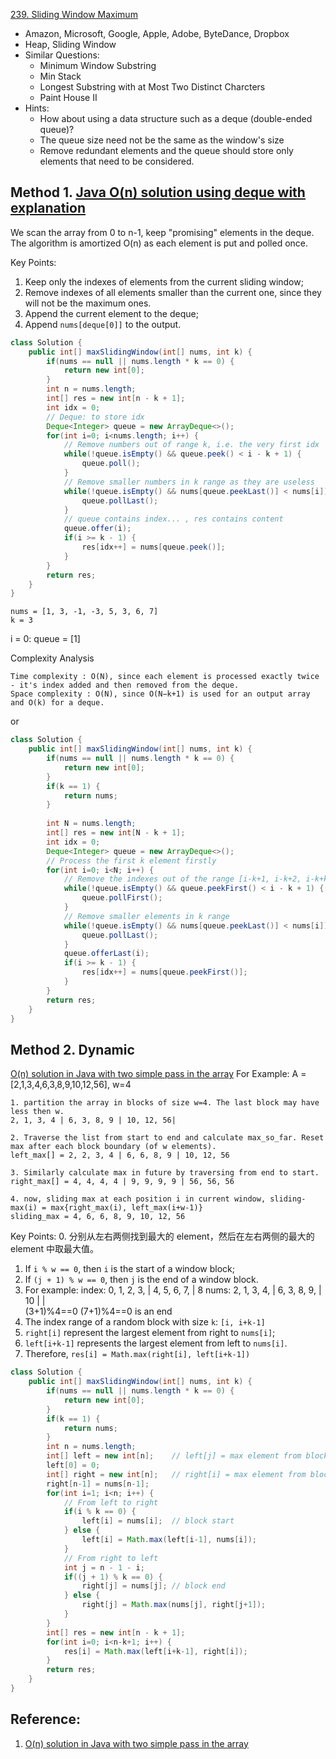 [239. Sliding Window Maximum](https://leetcode.com/problems/sliding-window-maximum/)

* Amazon, Microsoft, Google, Apple, Adobe, ByteDance, Dropbox
* Heap, Sliding Window
* Similar Questions:
    * Minimum Window Substring
    * Min Stack
    * Longest Substring with at Most Two Distinct Charcters
    * Paint House II
* Hints:
    * How about using a data structure such as a deque (double-ended queue)?
    * The queue size need not be the same as the window's size
    * Remove redundant elements and the queue should store only elements that need to be considered.
    
    
## Method 1. [Java O(n) solution using deque with explanation](https://leetcode.com/problems/sliding-window-maximum/discuss/65884/Java-O(n)-solution-using-deque-with-explanation)
We scan the array from 0 to n-1, keep "promising" elements in the deque. The algorithm is amortized O(n) as each element is put and polled once.

Key Points:
1. Keep only the indexes of elements from the current sliding window;
2. Remove indexes of all elements smaller than the current one, since they will not be the maximum ones.
3. Append the current element to the deque;
4. Append `nums[deque[0]]` to the output.

```java
class Solution {
    public int[] maxSlidingWindow(int[] nums, int k) {
        if(nums == null || nums.length * k == 0) {
            return new int[0];
        }
        int n = nums.length;
        int[] res = new int[n - k + 1];
        int idx = 0;
        // Deque: to store idx
        Deque<Integer> queue = new ArrayDeque<>();
        for(int i=0; i<nums.length; i++) {
            // Remove numbers out of range k, i.e. the very first idx
            while(!queue.isEmpty() && queue.peek() < i - k + 1) {
                queue.poll();
            }
            // Remove smaller numbers in k range as they are useless
            while(!queue.isEmpty() && nums[queue.peekLast()] < nums[i]) {
                queue.pollLast();
            }
            // queue contains index... , res contains content
            queue.offer(i);
            if(i >= k - 1) {
                res[idx++] = nums[queue.peek()];
            }
        }
        return res;
    }
}
```

    nums = [1, 3, -1, -3, 5, 3, 6, 7]
    k = 3
    
i = 0: queue = [1]

Complexity Analysis

    Time complexity : O(N), since each element is processed exactly twice - it's index added and then removed from the deque.
    Space complexity : O(N), since O(N−k+1) is used for an output array and O(k) for a deque. 

or 

```java
class Solution {
    public int[] maxSlidingWindow(int[] nums, int k) {
        if(nums == null || nums.length * k == 0) {
            return new int[0];
        }
        if(k == 1) {
            return nums;
        }
        
        int N = nums.length;
        int[] res = new int[N - k + 1];
        int idx = 0;
        Deque<Integer> queue = new ArrayDeque<>();
        // Process the first k element firstly
        for(int i=0; i<N; i++) {
            // Remove the indexes out of the range [i-k+1, i-k+2, i-k+k]
            while(!queue.isEmpty() && queue.peekFirst() < i - k + 1) {
                queue.pollFirst();
            }
            // Remove smaller elements in k range
            while(!queue.isEmpty() && nums[queue.peekLast()] < nums[i]) {
                queue.pollLast();
            }
            queue.offerLast(i);
            if(i >= k - 1) {
                res[idx++] = nums[queue.peekFirst()];
            }
        }
        return res;
    }
}
```

## Method 2. Dynamic
[O(n) solution in Java with two simple pass in the array](https://leetcode.com/problems/sliding-window-maximum/discuss/65881/O(n)-solution-in-Java-with-two-simple-pass-in-the-array)
For Example: A = [2,1,3,4,6,3,8,9,10,12,56], w=4

    1. partition the array in blocks of size w=4. The last block may have less then w.
    2, 1, 3, 4 | 6, 3, 8, 9 | 10, 12, 56|

    2. Traverse the list from start to end and calculate max_so_far. Reset max after each block boundary (of w elements).
    left_max[] = 2, 2, 3, 4 | 6, 6, 8, 9 | 10, 12, 56

    3. Similarly calculate max in future by traversing from end to start.
    right_max[] = 4, 4, 4, 4 | 9, 9, 9, 9 | 56, 56, 56

    4. now, sliding max at each position i in current window, sliding-max(i) = max{right_max(i), left_max(i+w-1)}
    sliding_max = 4, 6, 6, 8, 9, 10, 12, 56

Key Points:
0. 分别从左右两侧找到最大的 element，然后在左右两侧的最大的 element 中取最大值。
1. If `i % w == 0`, then `i` is the start of a window block;
2. If `(j + 1) % w == 0`, then `j` is the end of a window block.
3. For example:
    index:  0, 1, 2, 3, | 4, 5, 6, 7, | 8
    nums:   2, 1, 3, 4, | 6, 3, 8, 9, | 10
                     |              |   
                  (3+1)%4==0     (7+1)%4==0 is an end
4. The index range of a random block with size `k`: `[i, i+k-1]`
5. `right[i]` represent the largest element from right to `nums[i]`;
6. `left[i+k-1]` represents the largest element from left to `nums[i]`.
7. Therefore, `res[i] = Math.max(right[i], left[i+k-1])`

```java
class Solution {
    public int[] maxSlidingWindow(int[] nums, int k) {
        if(nums == null || nums.length * k == 0) {
            return new int[0];
        }
        if(k == 1) {
            return nums;
        }
        int n = nums.length;
        int[] left = new int[n];    // left[j] = max element from block_start to j, left --> right
        left[0] = 0;
        int[] right = new int[n];   // right[i] = max element from block_end to i, right --> left
        right[n-1] = nums[n-1];
        for(int i=1; i<n; i++) {
            // From left to right
            if(i % k == 0) {
                left[i] = nums[i];  // block start
            } else {
                left[i] = Math.max(left[i-1], nums[i]);
            }
            // From right to left
            int j = n - 1 - i;
            if((j + 1) % k == 0) {
                right[j] = nums[j]; // block end
            } else {
                right[j] = Math.max(nums[j], right[j+1]);
            }
        }
        int[] res = new int[n - k + 1];
        for(int i=0; i<n-k+1; i++) {
            res[i] = Math.max(left[i+k-1], right[i]);
        }
        return res;
    }
}
```

## Reference:
1. [O(n) solution in Java with two simple pass in the array](https://leetcode.com/problems/sliding-window-maximum/discuss/65881/O(n)-solution-in-Java-with-two-simple-pass-in-the-array)
